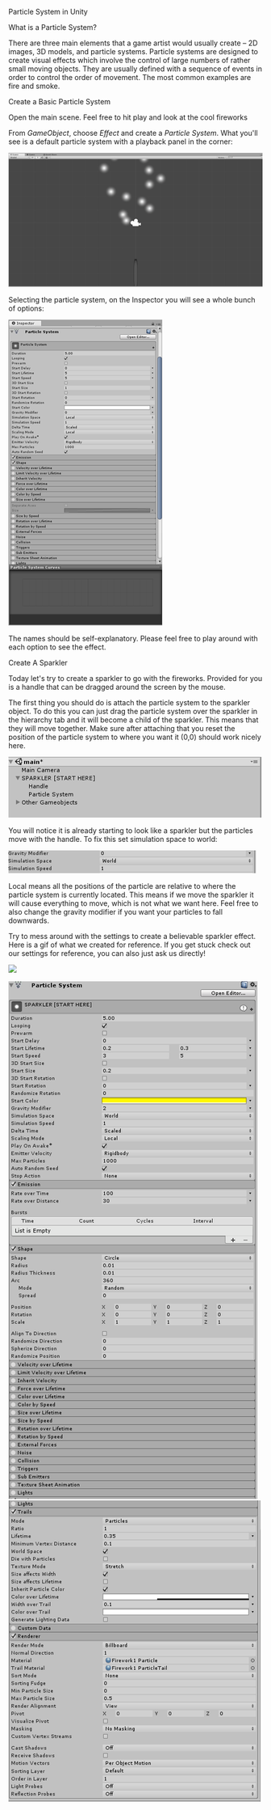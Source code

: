 ﻿Particle System in Unity

What is a Particle System?

 

There are three main elements that a game artist would usually create – 2D images, 3D models, and particle systems. Particle systems are designed to create visual effects which involve the control of large numbers of rather small moving objects. They are usually defined with a sequence of events in order to control the order of movement. The most common examples are fire and smoke.

Create a Basic Particle System

  

Open the main scene. Feel free to hit play and look at the cool fireworks

From *GameObject*, choose *Effect* and create a *Particle System*. What you'll see is a default particle system with a playback panel in the corner:

 ![](markdown_images/image_0.png)

Selecting the particle system, on the Inspector you will see a whole bunch of options:

![](markdown_images/image_1.png)

The names should be self-explanatory. Please feel free to play around with each option to see the effect.

Create A Sparkler

Today let's try to create a sparkler to go with the fireworks. Provided for you is a handle that can be dragged around the screen by the mouse.

The first thing you should do is attach the particle system to the sparkler object. To do this you can just drag the particle system over the sparkler in the hierarchy tab and it will become a child of the sparkler. This means that they will move together. Make sure after attaching that you reset the position of the particle system to where you want it (0,0) should work nicely here.

![](markdown_images/image_2.png)

 

You will notice it is already starting to look like a sparkler but the particles move with the handle. To fix this set simulation space to world:

![](markdown_images/image_3.png)

Local means all the positions of the particle are relative to where the particle system is currently located. This means if we move the sparkler it will cause everything to move, which is not what we want here. Feel free to also change the gravity modifier if you want your particles to fall downwards. 

Try to mess around with the settings to create a believable sparkler effect. Here is a gif of what we created for reference. If you get stuck check out our settings for reference, you can also just ask us directly!

![](https://i.gyazo.com/cd2590a4325e5ce32e8e9611e170f9aa.gif)

![](markdown_images/image_5.png)![](markdown_images/image_6.png)

  

 

